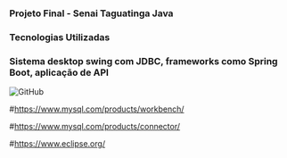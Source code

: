 <h3>Projeto Final - Senai Taguatinga Java</h3>
<h3>Tecnologias Utilizadas</h3>
<h3>Sistema desktop swing com JDBC, frameworks como Spring Boot, aplicação de API</h3>

![GitHub](https://img.shields.io/badge/Microsoft%20SQL%20Sever-CC2927?style=for-the-badge&logo=microsoft%20sql%20server&logoColor=white)

#https://www.mysql.com/products/workbench/ 

#https://www.mysql.com/products/connector/ 

#https://www.eclipse.org/ 
#



